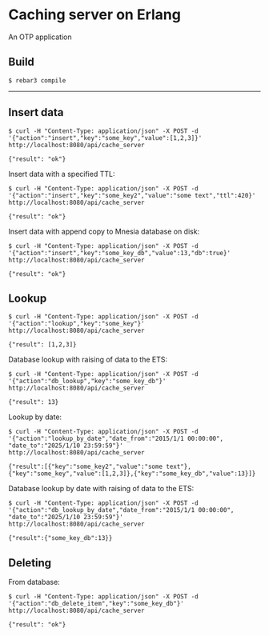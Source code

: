 Caching server on Erlang
=====

An OTP application

Build
-----

    $ rebar3 compile
_______________
Insert data
-----

    $ curl -H "Content-Type: application/json" -X POST -d '{"action":"insert","key":"some_key","value":[1,2,3]}' http://localhost:8080/api/cache_server

    {"result": "ok"}

Insert data with a specified TTL:

    $ curl -H "Content-Type: application/json" -X POST -d '{"action":"insert","key":"some_key2","value":"some text","ttl":420}' http://localhost:8080/api/cache_server

    {"result": "ok"}

Insert data with append copy to Mnesia database on disk:

    $ curl -H "Content-Type: application/json" -X POST -d '{"action":"insert","key":"some_key_db","value":13,"db":true}' http://localhost:8080/api/cache_server

    {"result": "ok"}


Lookup
-----

    $ curl -H "Content-Type: application/json" -X POST -d '{"action":"lookup","key":"some_key"}' http://localhost:8080/api/cache_server

    {"result": [1,2,3]}

Database lookup with raising of data to the ETS:

    $ curl -H "Content-Type: application/json" -X POST -d '{"action":"db_lookup","key":"some_key_db"}' http://localhost:8080/api/cache_server

    {"result": 13}

Lookup by date:

    $ curl -H "Content-Type: application/json" -X POST -d '{"action":"lookup_by_date","date_from":"2015/1/1 00:00:00", "date_to":"2025/1/10 23:59:59"}' http://localhost:8080/api/cache_server

    {"result":[{"key":"some_key2","value":"some text"},{"key":"some_key","value":[1,2,3]},{"key":"some_key_db","value":13}]}

Database lookup by date with raising of data to the ETS:

    $ curl -H "Content-Type: application/json" -X POST -d '{"action":"db_lookup_by_date","date_from":"2015/1/1 00:00:00", "date_to":"2025/1/10 23:59:59"}' http://localhost:8080/api/cache_server

    {"result":{"some_key_db":13}}

Deleting
-----

From database:

    $ curl -H "Content-Type: application/json" -X POST -d '{"action":"db_delete_item","key":"some_key_db"}' http://localhost:8080/api/cache_server

    {"result": "ok"}
